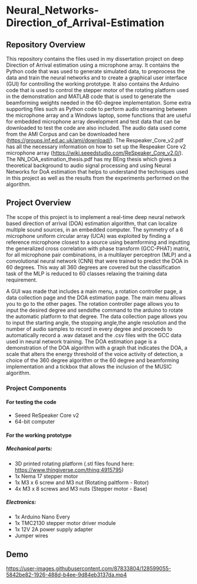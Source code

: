 # Neural_Networks-Direction_of_Arrival-Estimation

## Repository Overview
This repository contains the files used in my dissertation project on deep Direction of Arrival estimation using a microphone array. It contains the Python code that was used to generate simulated data, to preprocess the data and train the neural networks and to create a graphical user interface (GUI) for controlling the working prototype. It also contains the Arduino code that is used to control the stepper motor of the rotating platform used in the demonstration and MATLAB code that is used to generate the beamforming weights needed in the 60-degree implementation. Some extra supporting files such as Python code to perform audio streaming between the microphone array and a Windows laptop, some functions that are useful for embedded microphone array development and test data that can be downloaded to test the code are also included. The audio data used come from the AMI Corpus and can be downloaded here (https://groups.inf.ed.ac.uk/ami/download/). The Respeaker_Core_v2.pdf has all the necessary information on how to set up the Respeaker Core v2 microphone array (https://wiki.seeedstudio.com/ReSpeaker_Core_v2.0/). The NN_DOA_estimation_thesis.pdf has my BEng thesis which gives a theoretical background to audio signal processing and using Neural Networks for DoA estimation that helps to understand the techniques used in this project as well as the results from the experiments performed on the algorithm.

## Project Overview
The scope of this project is to implement a real-time deep neural network based direction of arrival (DOA)
estimation algorithm, that can localize multiple sound sources, in an embedded computer. The symmetry
of a 6 microphone uniform circular array (UCA) was exploited by finding a reference microphone closest
to a source using beamforming and inputting the generalized cross correlation with phase transform
(GCC-PHAT) matrix, for all microphone pair combinations, in a multilayer perceptron (MLP) and a convolutional neural network (CNN) that
were trained to predict the DOA in 60 degrees. This way all 360 degrees are covered but the classification
task of the MLP is reduced to 60 classes relaxing the training data requirement.

A GUI was made that includes a main menu, a rotation controller page, a data collection page and the DOA estimation page. The main menu allows you to go to the other pages. The rotation controller page allows you to input the desired degree and sendsthe command to the arduino to rotate the automatic platform to that degree. The data collection page allows you to input the starting angle, the stopping angle,the angle resolution and the number of audio samples to record in every degree and proceeds to automatically record a .wav dataset and the .csv files with the GCC data used in neural network training. The DOA estimation page is a demonstration of the DOA algorithm with a graph that indicates the DOA, a scale that alters the energy threshold of the voice activity of detection, a choice of the 360 degree algorithm or the 60 degree and beamforming implementation and a tickbox that allows the inclusion of the MUSIC algorithm.

### Project Components
#### For testing the code
* Seeed ReSpeaker Core v2
* 64-bit computer
#### For the working prototype
##### Mechanical parts:
* 3D printed rotating platform (.stl files found here: https://www.thingiverse.com/thing:4915795)
* 1x Nema 17 stepper motor
* 1x M3 x 6 screw and M3 nut (Rotating paltform - Rotor)
* 4x M3 x 8 screws and M3 nuts (Stepper motor - Base)

##### Electronics:
* 1x Arduino Nano Every
* 1x TMC2130 stepper motor driver module
* 1x 12V 2A power supply adapter
* Jumper wires

## Demo


https://user-images.githubusercontent.com/87833804/128599055-5842be82-1926-488d-b4ee-9d84eb3137da.mp4 

